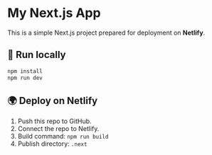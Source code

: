 # My Next.js App

This is a simple Next.js project prepared for deployment on **Netlify**.

## 🚀 Run locally
```bash
npm install
npm run dev
```

## 🌍 Deploy on Netlify
1. Push this repo to GitHub.
2. Connect the repo to Netlify.
3. Build command: `npm run build`
4. Publish directory: `.next`
